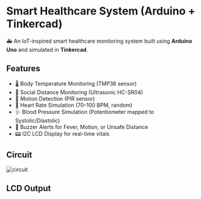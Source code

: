 # Smart Healthcare System (Arduino + Tinkercad)

🚑 An IoT-inspired smart healthcare monitoring system built using **Arduino Uno** and simulated in **Tinkercad**.

## Features
- 🌡️ Body Temperature Monitoring (TMP36 sensor)
- 📏 Social Distance Monitoring (Ultrasonic HC-SR04)
- 🏃 Motion Detection (PIR sensor)
- 💓 Heart Rate Simulation (70–100 BPM, random)
- 🩺 Blood Pressure Simulation (Potentiometer mapped to Systolic/Diastolic)
- 🔔 Buzzer Alerts for Fever, Motion, or Unsafe Distance
- 📟 I2C LCD Display for real-time vitals

## Circuit
![circuit](circuit_screenshot.png)  

## LCD Output

